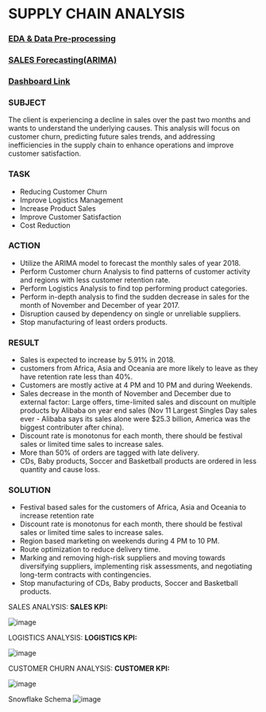 # SUPPLY CHAIN ANALYSIS

### [EDA & Data Pre-processing](https://github.com/abhinavbhandar/supplychain/blob/main/SupplyChainAnalytics.ipynb)
### [SALES Forecasting(ARIMA)](https://github.com/abhinavbhandar/supplychain/blob/main/Sales_Forecast_ARIMA.ipynb)
### [Dashboard Link](https://app.powerbi.com/view?r=eyJrIjoiMTY4NWVkODEtODQ3Ny00YzkwLWI2MDYtNWIyYTg5OWNhNjM1IiwidCI6IjRjMzMwZTYyLWY1YWEtNDQ4MS04YzVlLTIxZmU0MmFlZDgxYyJ9)

### SUBJECT
The client is experiencing a decline in sales over the past two months and wants to understand the underlying causes. This analysis will focus on customer churn, predicting future sales trends, and addressing inefficiencies in the supply chain to enhance operations and improve customer satisfaction.
### TASK
* Reducing Customer Churn
* Improve Logistics Management
* Increase Product Sales
* Improve Customer Satisfaction
* Cost Reduction
### ACTION
* Utilize the ARIMA model to forecast the monthly sales of year 2018.
* Perform Customer churn Analysis to find patterns of customer activity and regions with less customer retention rate.
* Perform Logistics Analysis to find top performing product categories.
* Perform in-depth analysis to find the sudden decrease in sales for the month of November and December of year 2017.
* Disruption caused by dependency on single or unreliable suppliers.
* Stop manufacturing of least orders products.
### RESULT
* Sales is expected to increase by 5.91% in 2018.
* customers from Africa, Asia and Oceania are more likely to leave as they have retention rate less than 40%.
* Customers are mostly active at 4 PM and 10 PM and during Weekends.
* Sales decrease in the month of November and December due to external factor: Large offers, time-limited sales and discount on multiple products by Alibaba on year end sales (Nov 11 Largest Singles Day sales ever - Alibaba says its sales alone were $25.3 billion, America was the biggest contributer after china).
* Discount rate is monotonus for each month, there should be festival sales or limited time sales to increase sales.
* More than 50% of orders are tagged with late delivery.
* CDs, Baby products, Soccer and Basketball products are ordered in less quantity and cause loss.
### SOLUTION
* Festival based sales for the customers of Africa, Asia and Oceania to increase retention rate
* Discount rate is monotonus for each month, there should be festival sales or limited time sales to increase sales.
* Region based marketing on weekends during 4 PM to 10 PM.
* Route optimization to reduce delivery time.
* Marking and removing high-risk suppliers and moving towards diversifying suppliers, implementing risk assessments, and negotiating long-term contracts with contingencies.
* Stop manufacturing of CDs, Baby products, Soccer and Basketball products.

SALES ANALYSIS:
**SALES KPI:**

![image](https://github.com/user-attachments/assets/027a52ca-86bb-4ebd-9a54-e8de8c027370)

LOGISTICS ANALYSIS:
**LOGISTICS KPI:**

![image](https://github.com/user-attachments/assets/24ab8ccc-59c6-410d-9815-d8e7d5011463)

CUSTOMER CHURN ANALYSIS:
**CUSTOMER KPI:**

![image](https://github.com/user-attachments/assets/38441698-9038-4d16-b185-dc86046c62c0)





Snowflake Schema
![image](https://github.com/user-attachments/assets/bbc4ca3a-4727-4eec-8a4d-0c25c9ade6f1)
